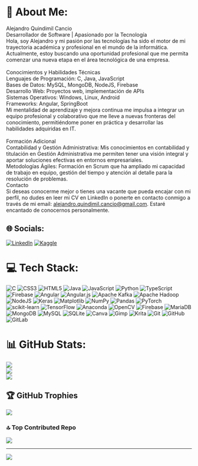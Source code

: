 # 💫 About Me:
Alejandro Quindimil Cancio<br>Desarrollador de Software | Apasionado por la Tecnología<br>Hola, soy Alejandro y mi pasión por las tecnologías ha sido el motor de mi trayectoria académica y profesional en el mundo de la informática. Actualmente, estoy buscando una oportunidad profesional que me permita comenzar una nueva etapa en el área tecnológica de una empresa.<br><br>Conocimientos y Habilidades Técnicas<br>Lenguajes de Programación: C, Java, JavaScript<br>Bases de Datos: MySQL, MongoDB, NodeJS, Firebase<br>Desarrollo Web: Proyectos web, implementación de APIs<br>Sistemas Operativos: Windows, Linux, Android<br>Frameworks: Angular, SpringBoot<br>Mi mentalidad de aprendizaje y mejora continua me impulsa a integrar un equipo profesional y colaborativo que me lleve a nuevas fronteras del conocimiento, permitiéndome poner en práctica y desarrollar las habilidades adquiridas en IT.<br><br>Formación Adicional<br>Contabilidad y Gestión Administrativa: Mis conocimientos en contabilidad y titulación en Gestión Administrativa me permiten tener una visión integral y aportar soluciones efectivas en entornos empresariales.<br>Metodologías Ágiles: Formación en Scrum que ha ampliado mi capacidad de trabajo en equipo, gestión del tiempo y atención al detalle para la resolución de problemas.<br>Contacto<br>Si deseas conocerme mejor o tienes una vacante que pueda encajar con mi perfil, no dudes en leer mi CV en LinkedIn o ponerte en contacto conmigo a través de mi email: alejandro.quindimil.cancio@gmail.com. Estaré encantado de conocernos personalmente.


## 🌐 Socials:
[![LinkedIn](https://img.shields.io/badge/LinkedIn-%230077B5.svg?logo=linkedin&logoColor=white)](https://linkedin.com/in/alejandroquindimilcancio) 
[![Kaggle](https://img.shields.io/badge/LinkedIn-%230077B5.svg?logo=linkedin&logoColor=white)](https://www.kaggle.com/alexquindi/code) 

# 💻 Tech Stack:
![C](https://img.shields.io/badge/c-%2300599C.svg?style=for-the-badge&logo=c&logoColor=white) ![CSS3](https://img.shields.io/badge/css3-%231572B6.svg?style=for-the-badge&logo=css3&logoColor=white) ![HTML5](https://img.shields.io/badge/html5-%23E34F26.svg?style=for-the-badge&logo=html5&logoColor=white) ![Java](https://img.shields.io/badge/java-%23ED8B00.svg?style=for-the-badge&logo=openjdk&logoColor=white) ![JavaScript](https://img.shields.io/badge/javascript-%23323330.svg?style=for-the-badge&logo=javascript&logoColor=%23F7DF1E) ![Python](https://img.shields.io/badge/python-3670A0?style=for-the-badge&logo=python&logoColor=ffdd54) ![TypeScript](https://img.shields.io/badge/typescript-%23007ACC.svg?style=for-the-badge&logo=typescript&logoColor=white) ![Firebase](https://img.shields.io/badge/firebase-%23039BE5.svg?style=for-the-badge&logo=firebase) ![Angular](https://img.shields.io/badge/angular-%23DD0031.svg?style=for-the-badge&logo=angular&logoColor=white) ![Angular.js](https://img.shields.io/badge/angular.js-%23E23237.svg?style=for-the-badge&logo=angularjs&logoColor=white) ![Apache Kafka](https://img.shields.io/badge/Apache%20Kafka-000?style=for-the-badge&logo=apachekafka) ![Apache Hadoop](https://img.shields.io/badge/Apache%20Hadoop-66CCFF?style=for-the-badge&logo=apachehadoop&logoColor=black) ![NodeJS](https://img.shields.io/badge/node.js-6DA55F?style=for-the-badge&logo=node.js&logoColor=white) ![Keras](https://img.shields.io/badge/Keras-%23D00000.svg?style=for-the-badge&logo=Keras&logoColor=white) ![Matplotlib](https://img.shields.io/badge/Matplotlib-%23ffffff.svg?style=for-the-badge&logo=Matplotlib&logoColor=black) ![NumPy](https://img.shields.io/badge/numpy-%23013243.svg?style=for-the-badge&logo=numpy&logoColor=white) ![Pandas](https://img.shields.io/badge/pandas-%23150458.svg?style=for-the-badge&logo=pandas&logoColor=white) ![PyTorch](https://img.shields.io/badge/PyTorch-%23EE4C2C.svg?style=for-the-badge&logo=PyTorch&logoColor=white) ![scikit-learn](https://img.shields.io/badge/scikit--learn-%23F7931E.svg?style=for-the-badge&logo=scikit-learn&logoColor=white) ![TensorFlow](https://img.shields.io/badge/TensorFlow-%23FF6F00.svg?style=for-the-badge&logo=TensorFlow&logoColor=white) ![Anaconda](https://img.shields.io/badge/Anaconda-%2344A833.svg?style=for-the-badge&logo=anaconda&logoColor=white) ![OpenCV](https://img.shields.io/badge/opencv-%23white.svg?style=for-the-badge&logo=opencv&logoColor=white) ![Firebase](https://img.shields.io/badge/firebase-a08021?style=for-the-badge&logo=firebase&logoColor=ffcd34) ![MariaDB](https://img.shields.io/badge/MariaDB-003545?style=for-the-badge&logo=mariadb&logoColor=white) ![MongoDB](https://img.shields.io/badge/MongoDB-%234ea94b.svg?style=for-the-badge&logo=mongodb&logoColor=white) ![MySQL](https://img.shields.io/badge/mysql-4479A1.svg?style=for-the-badge&logo=mysql&logoColor=white) ![SQLite](https://img.shields.io/badge/sqlite-%2307405e.svg?style=for-the-badge&logo=sqlite&logoColor=white) ![Canva](https://img.shields.io/badge/Canva-%2300C4CC.svg?style=for-the-badge&logo=Canva&logoColor=white) ![Gimp](https://img.shields.io/badge/Gimp-657D8B?style=for-the-badge&logo=gimp&logoColor=FFFFFF) ![Krita](https://img.shields.io/badge/Krita-203759?style=for-the-badge&logo=krita&logoColor=EEF37B) ![Git](https://img.shields.io/badge/git-%23F05033.svg?style=for-the-badge&logo=git&logoColor=white) ![GitHub](https://img.shields.io/badge/github-%23121011.svg?style=for-the-badge&logo=github&logoColor=white) ![GitLab](https://img.shields.io/badge/gitlab-%23181717.svg?style=for-the-badge&logo=gitlab&logoColor=white)
# 📊 GitHub Stats:
![](https://github-readme-stats.vercel.app/api?username=AlejandroQuindimil&theme=tokyonight&hide_border=false&include_all_commits=false&count_private=false)<br/>
![](https://github-readme-streak-stats.herokuapp.com/?user=AlejandroQuindimil&theme=tokyonight&hide_border=false)<br/>
![](https://github-readme-stats.vercel.app/api/top-langs/?username=AlejandroQuindimil&theme=tokyonight&hide_border=false&include_all_commits=false&count_private=false&layout=compact)

## 🏆 GitHub Trophies
![](https://github-profile-trophy.vercel.app/?username=AlejandroQuindimil&theme=radical&no-frame=false&no-bg=true&margin-w=4)

### 🔝 Top Contributed Repo
![](https://github-contributor-stats.vercel.app/api?username=AlejandroQuindimil&limit=5&theme=dark&combine_all_yearly_contributions=true)

---
[![](https://visitcount.itsvg.in/api?id=AlejandroQuindimil&icon=0&color=3)](https://visitcount.itsvg.in)

<!-- Proudly created with GPRM ( https://gprm.itsvg.in ) -->

